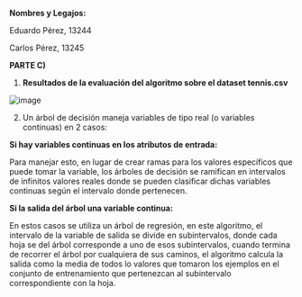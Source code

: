 ﻿**Nombres y Legajos:**

Eduardo Pérez, 13244

Carlos Pérez, 13245

**PARTE C)**

1) **Resultados de la evaluación del algoritmo sobre el dataset tennis.csv**

![image](https://user-images.githubusercontent.com/88392382/140009259-dee18948-8068-4824-81be-2390ba5b6583.png)


2) Un árbol de decisión maneja variables de tipo real (o variables continuas) en 2 casos:

**Si hay variables continuas en los atributos de entrada:**

Para manejar esto, en lugar de crear ramas para los valores específicos que puede tomar la variable, los árboles de decisión se ramifican en intervalos de infinitos valores reales donde se pueden clasificar dichas variables continuas según el intervalo donde pertenecen.

**Si la salida del árbol una variable continua:**

En estos casos se utiliza un árbol de regresión, en este algoritmo, el intervalo de la variable de salida se divide en subintervalos, donde cada hoja se del árbol corresponde a uno de esos subintervalos, cuando termina de recorrer el árbol por cualquiera de sus caminos, el algoritmo calcula la salida como la media de todos lo valores que tomaron los ejemplos en el conjunto de entrenamiento que pertenezcan al subintervalo correspondiente con la hoja. 
